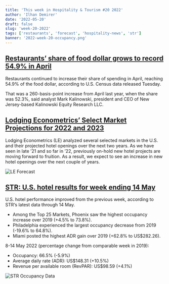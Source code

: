 ```yaml
---
title: 'This week in Hospitality & Tourism #20 2022'
author: 'Ilhan Demirer'
date: '2022-05-20'
draft: false
slug: 'week-20-2022'
tags: ['restaurants', 'forecast', 'hospitality-news', 'str']
banner: '2022-week-20-occupancy.png'
---
```


## [Restaurants’ share of food dollar grows to record 54.9% in April](https://www.nrn.com/quick-service/restaurants-share-food-dollar-grows-record-549-april)

Restaurants continued to increase their share of spending in April, reaching 54.9% of the food dollar, according to U.S. Census data released Tuesday.

That was a 260-basis-point increase from April last year, when the share was 52.3%, said analyst Mark Kalinowski, president and CEO of New Jersey-based Kalinowski Equity Research LLC.

## [Lodging Econometrics’ Select Market Projections for 2022 and 2023](https://hotelbusiness.com/lodging-econometrics-select-market-projections-for-2022-and-2023)

Lodging Econometrics (LE) analyzed several selected markets in the U.S. and their projected hotel openings over the next two years. As we have seen in late ’21 and so far in ’22, previously on-hold new hotel projects are moving forward to fruition. As a result, we expect to see an increase in new hotel openings over the next couple of years.

![LE Forecast](/images/blogimages/2022-week-20-forecast.jpeg)

## [STR: U.S. hotel results for week ending 14 May](https://str.com/press-release/str-us-hotel-results-week-ending-14-may)

U.S. hotel performance improved from the previous week, according to STR‘s latest data through 14 May.

- Among the Top 25 Markets, Phoenix saw the highest occupancy increase over 2019 (+4.5% to 73.8%).
- Philadelphia experienced the largest occupancy decrease from 2019 (-19.6% to 64.8%).
- Miami posted the highest ADR gain over 2019 (+62.8% to US$282.26).

8-14 May 2022 (percentage change from comparable week in 2019):

- Occupancy: 66.5% (-5.9%)
- Average daily rate (ADR): US$148.31 (+10.5%)
- Revenue per available room (RevPAR): US$98.59 (+4.1%)

![STR Occupancy Data](/images/blogimages/2022-week-20-occupancy.png)
